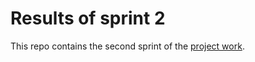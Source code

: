 # Results of sprint 2

This repo contains the second sprint of the [project work](https://fh-cloud-computing.github.io/projectwork/).
